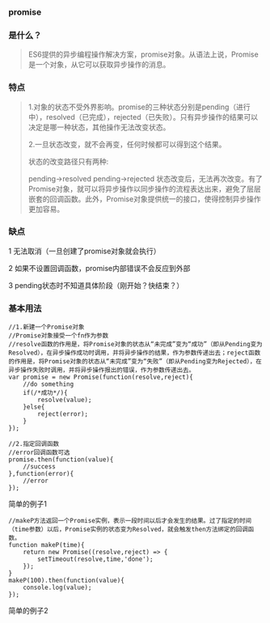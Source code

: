 ### promise

### 是什么？
> ES6提供的异步编程操作解决方案，promise对象。从语法上说，Promise 是一个对象，从它可以获取异步操作的消息。


### 特点

> 1.对象的状态不受外界影响。promise的三种状态分别是pending（进行中），resolved（已完成），rejected（已失败）。只有异步操作的结果可以决定是哪一种状态，其他操作无法改变状态。
> 
> 2.一旦状态改变，就不会再变，任何时候都可以得到这个结果。
>
> 状态的改变路径只有两种:
>
> pending->resolved
> pending->rejected
> 状态改变后，无法再次改变。有了Promise对象，就可以将异步操作以同步操作的流程表达出来，避免了层层嵌套的回调函数。此外，Promise对象提供统一的接口，使得控制异步操作更加容易。

### 缺点
1 无法取消（一旦创建了promise对象就会执行）

2 如果不设置回调函数，promise内部错误不会反应到外部 

3 pending状态时不知道具体阶段（刚开始？快结束？）

### 基本用法
	//1.新建一个Promise对象
	//Promise对象接受一个fn作为参数
	//resolve函数的作用是，将Promise对象的状态从“未完成”变为“成功”（即从Pending变为Resolved），在异步操作成功时调用，并将异步操作的结果，作为参数传递出去；reject函数的作用是，将Promise对象的状态从“未完成”变为“失败”（即从Pending变为Rejected），在异步操作失败时调用，并将异步操作报出的错误，作为参数传递出去。
	var promise = new Promise(function(resolve,reject){
		//do something
		if(/*成功*/){
			resolve(value);
		}else{
			reject(error);
		}
	});
	
	//2.指定回调函数
	//error回调函数可选
	promise.then(function(value){
		//success
	},function(error){
		//error
	});
	
简单的例子1

	//makeP方法返回一个Promise实例，表示一段时间以后才会发生的结果。过了指定的时间（time参数）以后，Promise实例的状态变为Resolved，就会触发then方法绑定的回调函数。
	function makeP(time){
		return new Promise((resolve,reject) => {
			setTimeout(resolve,time,'done');
		});
	}
	makeP(100).then(function(value){
		console.log(value);
	});
	
简单的例子2

	